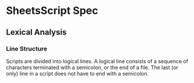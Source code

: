 # SheetsScript Spec

## Lexical Analysis

### Line Structure

Scripts are divided into logical lines. A logical line consists of a sequence of characters terminated with a
semicolon, or the end of a file. The last (or only) line in a script does not have to end with a semicolon.
